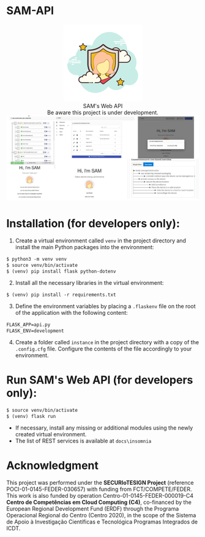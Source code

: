 # SAM-API

<p align="center"> 
<img src="https://github.com/SECURIoTESIGN/SAM-API/blob/master/static/logo.png"><br/>
SAM's Web API<br/>Be aware this project is under development.<br/>
<img src="https://github.com/SECURIoTESIGN/SAM-API/blob/master/static/sam-examples.png">
</p>


# Installation (for developers only):
1) Create a virtual environment called ```venv``` in the project directory and install the main Python packages into the environment: 
```
$ python3 -m venv venv
$ source venv/bin/activate
$ (venv) pip install flask python-dotenv
```
2) Install all the necessary libraries in the virtual environment:
```
$ (venv) pip install -r requirements.txt
```
3) Define the environment variables by placing a ```.flaskenv``` file on the root of the application with the following content:<br/>
```
FLASK_APP=api.py
FLASK_ENV=development
```
4) Create a folder called ```instance``` in the project directory with a copy of the ```.config.cfg``` file. Configure the contents of the file accordingly to your environment.

# Run SAM's Web API (for developers only):
```
$ source venv/bin/activate
$ (venv) flask run 
```
- If necessary, install any missing or additional modules using the newly created virtual environment. 
- The list of REST services is available at ```docs\insomnia```

# Acknowledgment
This project was performed under the <b>SECURIoTESIGN Project</b> (reference POCI-01-0145-FEDER-030657) with funding from FCT/COMPETE/FEDER. This work is also funded by operation Centro-01-0145-FEDER-000019-C4 <b>Centro de Competências em Cloud Computing (C4)</b>, co-financed by the European Regional Development Fund (ERDF) through the Programa Operacional Regional do Centro (Centro 2020), in the scope of the Sistema de Apoio à Investigação Científicas e Tecnológica Programas Integrados de ICDT.
